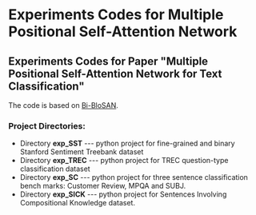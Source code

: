 # Experiments Codes for Multiple Positional Self-Attention Network

## Experiments Codes for Paper "Multiple Positional Self-Attention Network for Text Classification"
The code is based on [Bi-BloSAN](https://github.com/taoshen58/BiBloSA/tree/master/exp_SC).

### Project Directories:

* Directory **exp_SST** --- python project for fine-grained and binary Stanford Sentiment Treebank dataset
* Directory **exp_TREC** --- python project for TREC question-type classification dataset
* Directory **exp_SC** --- python project for three sentence classification bench marks: Customer Review, MPQA and SUBJ.
* Directory **exp_SICK** --- python project for Sentences Involving Compositional Knowledge dataset.
